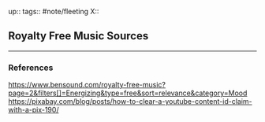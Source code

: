 up::
tags:: #note/fleeting 
X:: 

## Royalty Free Music Sources



---

### References

https://www.bensound.com/royalty-free-music?page=2&filters[]=Energizing&type=free&sort=relevance&category=Mood
https://pixabay.com/blog/posts/how-to-clear-a-youtube-content-id-claim-with-a-pix-190/
